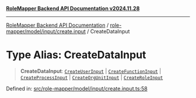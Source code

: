 [**RoleMapper Backend API Documentation v2024.11.28**](../../../../../README.md)

***

[RoleMapper Backend API Documentation](../../../../../modules.md) / [role-mapper/model/input/create.input](../README.md) / CreateDataInput

# Type Alias: CreateDataInput

> **CreateDataInput**: [`CreateUserInput`](CreateUserInput.md) \| [`CreateFunctionInput`](CreateFunctionInput.md) \| [`CreateProcessInput`](CreateProcessInput.md) \| [`CreateOrgUnitInput`](CreateOrgUnitInput.md) \| [`CreateRoleInput`](CreateRoleInput.md)

Defined in: [src/role-mapper/model/input/create.input.ts:58](https://github.com/FlowCraft-AG/RoleMapper/blob/8da0bd78326e48681af59eedcf5fc8f5e650849b/backend/src/role-mapper/model/input/create.input.ts#L58)
